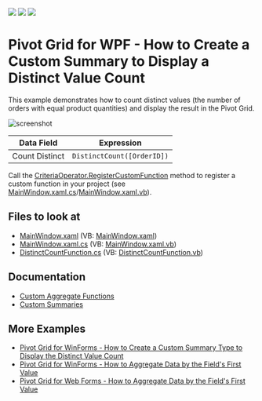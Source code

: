 <!-- default badges list -->
![](https://img.shields.io/endpoint?url=https://codecentral.devexpress.com/api/v1/VersionRange/128578760/22.2.2%2B)
[![](https://img.shields.io/badge/Open_in_DevExpress_Support_Center-FF7200?style=flat-square&logo=DevExpress&logoColor=white)](https://supportcenter.devexpress.com/ticket/details/E2136)
[![](https://img.shields.io/badge/📖_How_to_use_DevExpress_Examples-e9f6fc?style=flat-square)](https://docs.devexpress.com/GeneralInformation/403183)
<!-- default badges end -->

# Pivot Grid for WPF - How to Create a Custom Summary to Display a Distinct Value Count

This example demonstrates how to count distinct values (the number of orders with equal product quantities) and display the result in the Pivot Grid.

![screenshot](./images/screenshot.png)

| Data Field | Expression |
| --- | --- |
| Count Distinct| ```DistinctCount([OrderID])``` |

Call the [CriteriaOperator.RegisterCustomFunction](https://docs.devexpress.com/CoreLibraries/DevExpress.Data.Filtering.CriteriaOperator.RegisterCustomFunction(DevExpress.Data.Filtering.ICustomFunctionOperator)) method to register a custom function in your project (see [MainWindow.xaml.cs](./CS/DXPivotGrid_CustomSummary/MainWindow.xaml.cs#L18)/[MainWindow.xaml.vb](./VB/DXPivotGrid_CustomSummary/MainWindow.xaml.vb#L18)).

<!-- default file list -->
## Files to look at

- [MainWindow.xaml](./CS/DXPivotGrid_CustomSummary/MainWindow.xaml#L37) (VB: [MainWindow.xaml](./VB/DXPivotGrid_CustomSummary/MainWindow.xaml#L35))
- [MainWindow.xaml.cs](./CS/DXPivotGrid_CustomSummary/MainWindow.xaml.cs#L16) (VB: [MainWindow.xaml.vb](./VB/DXPivotGrid_CustomSummary/MainWindow.xaml.vb#L15))
- [DistinctCountFunction.cs](./CS/DXPivotGrid_CustomSummary/DistinctCountFunction.cs) (VB: [DistinctCountFunction.vb](./VB/DXPivotGrid_CustomSummary/DistinctCountFunction.vb))
<!-- default file list end -->
## Documentation

- [Custom Aggregate Functions](https://docs.devexpress.com/CoreLibraries/401333/devexpress-data-library/custom-aggregate-functions)
- [Custom Summaries](https://docs.devexpress.com/WPF/8052/controls-and-libraries/pivot-grid/data-shaping/aggregation/summaries/custom-summaries)
## More Examples 
- [Pivot Grid for WinForms - How to Create a Custom Summary Type to Display the Distinct Value Count](https://github.com/DevExpress-Examples/how-to-implement-the-distinct-count-summary-type-within-the-pivotgrid-e637)
- [Pivot Grid for WinForms - How to Aggregate Data by the Field's First Value](https://github.com/DevExpress-Examples/winforms-pivot-grid-custom-aggregates)
- [Pivot Grid for Web Forms - How to Aggregate Data by the Field's First Value](https://github.com/DevExpress-Examples/aspnet-pivot-grid-custom-aggregates)
